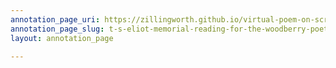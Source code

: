 ```yaml
---
annotation_page_uri: https://zillingworth.github.io/virtual-poem-on-screen/annotations/t-s-eliot-memorial-reading-for-the-woodberry-poetry-room-claudia-rankine-4-22-21--canvas-1-transcription-.json
annotation_page_slug: t-s-eliot-memorial-reading-for-the-woodberry-poetry-room-claudia-rankine-4-22-21--canvas-1-transcription-
layout: annotation_page

---
```

